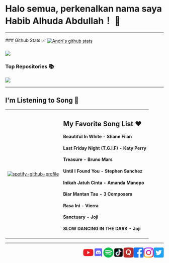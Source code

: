 # Halo semua, perkenalkan nama saya Habib Alhuda Abdullah！ 👋
<hr>
### Github Stats 📈

<a href="https://github-readme-stats.vercel.app/api?username=habibalhuda29&show_icons=true&include_all_commits=true&theme=dark">
  <img align="center" src="https://github-readme-stats.vercel.app/api?username=habibalhuda29&show_icons=true&include_all_commits=true&theme=dark" alt="Andri's github stats">
</a>

<br>
<br>

<a href="https://github-readme-stats.vercel.app/api/top-langs/?username=habibalhuda29&layout=compact&theme=dark">
  <img align="center" src="https://github-readme-stats.vercel.app/api/top-langs/?username=habibalhuda29&layout=compact&theme=dark">
</a>

### Top Repositories 📚

<a href="https://github.com/habibalhuda29/habib-alhuda-abdullah">
  <img align="center" src="https://github-readme-stats.vercel.app/api/pin/?username=habibalhuda29&repo=habib-alhuda-abdullah&theme=dark" />
</a>

<hr>

## I'm Listening to Song 🎵

<table>
  <tbody>
    <tr>
      <td>
        
[![spotify-github-profile](https://spotify-github-profile.vercel.app/api/view?uid=21dad7ey6gwy7pa2ftdxtzl3y&cover_image=true&theme=default)](https://github.com/kittinan/spotify-github-profile)
      </td>
      <td>
        <h2>My Favorite Song List ❤️</h2>
        <h4>Beautiful In White - Shane Filan</h4>
        <h4>Last Friday Night (T.G.I.F) - Katy Perry</h4>
        <h4>Treasure - Bruno Mars</h4>
        <h4>Until I Found You - Stephen Sanchez</h4>
        <h4>Inikah Jatuh Cinta - Amanda Manopo</h4>
        <h4>Biar Mantan Tau - 3 Composers</h4>
        <h4>Rasa Ini - Vierra</h4>
        <h4>Sanctuary - Joji</h4>
        <h4>SLOW DANCING IN THE DARK - Joji</h4>
      </td>
    </tr>
  </tbody>
</table> 

<hr>


<a href="https://twitter.com/hauscoding">
  <img align="right" alt="Haus Coding | Twitter" width="32px" src="icon/twitter.png" />
</a>

<a href="https://www.instagram.com/andri_firman_975">
  <img align="right" alt="Haus Coding | Instagram" width="32px" src="icon/instagram.png" />
</a>

<a href="https://facebook.com/hako975">
  <img align="right" alt="Haus Coding | Facebook" width="32px" src="icon/facebook.png" />
</a>

<a href="https://quora.com/profile/Andri-Firman-Saputra">
  <img align="right" alt="Haus Coding | Quora" width="32px" src="icon/quora.png" />
</a>

<a href="https://www.tiktok.com/@haus_coding">
  <img align="right" alt="Haus Coding | Tik Tok" width="32px" src="icon/tiktok.png" />
</a>

<a href="https://open.spotify.com/user/31l2hgwbxiaifmognzvu5ecxfvdu">
  <img align="right" alt="Haus Coding | Spotify" width="32px" src="icon/spotify.png" />
</a>

<a href="https://discord.gg/hdVYKE9Rk7">
  <img align="right" alt="Haus Coding | Discord" width="32px" src="icon/discord.png" />
</a>

<a href="https://youtube.com/hauscoding">
  <img align="right" alt="Haus Coding | YouTube" width="32px" src="icon/youtube.png" />
</a>

<!--
**habibalhuda29/habibalhuda29** is a ✨ _special_ ✨ repository because its `README.md` (this file) appears on your GitHub profile.

Here are some ideas to get you started:

- 🔭 I’m currently working on ...
- 🌱 I’m currently learning ...
- 👯 I’m looking to collaborate on ...
- 🤔 I’m looking for help with ...
- 💬 Ask me about ...
- 📫 How to reach me: ...
- 😄 Pronouns: ...
- ⚡ Fun fact: ...
-->
